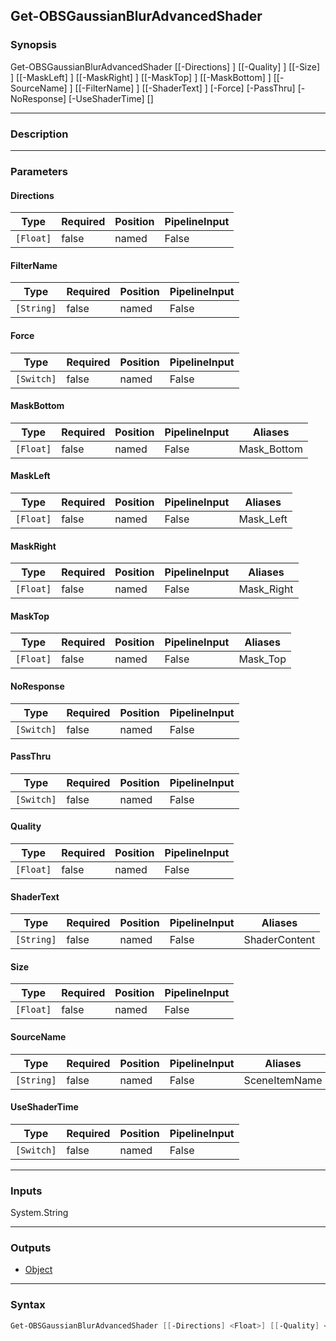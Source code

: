 Get-OBSGaussianBlurAdvancedShader
---------------------------------

### Synopsis
Get-OBSGaussianBlurAdvancedShader [[-Directions] <float>] [[-Quality] <float>] [[-Size] <float>] [[-MaskLeft] <float>] [[-MaskRight] <float>] [[-MaskTop] <float>] [[-MaskBottom] <float>] [[-SourceName] <string>] [[-FilterName] <string>] [[-ShaderText] <string>] [-Force] [-PassThru] [-NoResponse] [-UseShaderTime] [<CommonParameters>]

---

### Description

---

### Parameters
#### **Directions**

|Type     |Required|Position|PipelineInput|
|---------|--------|--------|-------------|
|`[Float]`|false   |named   |False        |

#### **FilterName**

|Type      |Required|Position|PipelineInput|
|----------|--------|--------|-------------|
|`[String]`|false   |named   |False        |

#### **Force**

|Type      |Required|Position|PipelineInput|
|----------|--------|--------|-------------|
|`[Switch]`|false   |named   |False        |

#### **MaskBottom**

|Type     |Required|Position|PipelineInput|Aliases    |
|---------|--------|--------|-------------|-----------|
|`[Float]`|false   |named   |False        |Mask_Bottom|

#### **MaskLeft**

|Type     |Required|Position|PipelineInput|Aliases  |
|---------|--------|--------|-------------|---------|
|`[Float]`|false   |named   |False        |Mask_Left|

#### **MaskRight**

|Type     |Required|Position|PipelineInput|Aliases   |
|---------|--------|--------|-------------|----------|
|`[Float]`|false   |named   |False        |Mask_Right|

#### **MaskTop**

|Type     |Required|Position|PipelineInput|Aliases |
|---------|--------|--------|-------------|--------|
|`[Float]`|false   |named   |False        |Mask_Top|

#### **NoResponse**

|Type      |Required|Position|PipelineInput|
|----------|--------|--------|-------------|
|`[Switch]`|false   |named   |False        |

#### **PassThru**

|Type      |Required|Position|PipelineInput|
|----------|--------|--------|-------------|
|`[Switch]`|false   |named   |False        |

#### **Quality**

|Type     |Required|Position|PipelineInput|
|---------|--------|--------|-------------|
|`[Float]`|false   |named   |False        |

#### **ShaderText**

|Type      |Required|Position|PipelineInput|Aliases      |
|----------|--------|--------|-------------|-------------|
|`[String]`|false   |named   |False        |ShaderContent|

#### **Size**

|Type     |Required|Position|PipelineInput|
|---------|--------|--------|-------------|
|`[Float]`|false   |named   |False        |

#### **SourceName**

|Type      |Required|Position|PipelineInput|Aliases      |
|----------|--------|--------|-------------|-------------|
|`[String]`|false   |named   |False        |SceneItemName|

#### **UseShaderTime**

|Type      |Required|Position|PipelineInput|
|----------|--------|--------|-------------|
|`[Switch]`|false   |named   |False        |

---

### Inputs
System.String

---

### Outputs
* [Object](https://learn.microsoft.com/en-us/dotnet/api/System.Object)

---

### Syntax
```PowerShell
Get-OBSGaussianBlurAdvancedShader [[-Directions] <Float>] [[-Quality] <Float>] [[-Size] <Float>] [[-MaskLeft] <Float>] [[-MaskRight] <Float>] [[-MaskTop] <Float>] [[-MaskBottom] <Float>] [[-SourceName] <String>] [[-FilterName] <String>] [[-ShaderText] <String>] [-Force <Switch>] [-PassThru <Switch>] [-NoResponse <Switch>] [-UseShaderTime <Switch>] [<CommonParameters>]
```
